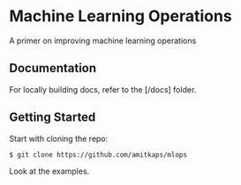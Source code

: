 # Machine Learning Operations

A primer on improving machine learning operations

## Documentation

For locally building docs, refer to the [/docs] folder.

## Getting Started

Start with cloning the repo:

```
$ git clone https://github.com/amitkaps/mlops
```

Look at the examples.